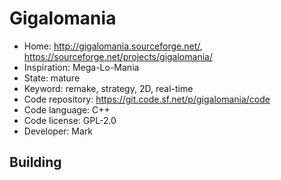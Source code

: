# Gigalomania

- Home: http://gigalomania.sourceforge.net/, https://sourceforge.net/projects/gigalomania/
- Inspiration: Mega-Lo-Mania
- State: mature
- Keyword: remake, strategy, 2D, real-time
- Code repository: https://git.code.sf.net/p/gigalomania/code
- Code language: C++
- Code license: GPL-2.0
- Developer: Mark

## Building
